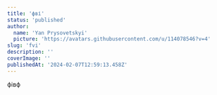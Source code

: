 ```yaml
---
title: 'фві'
status: 'published'
author:
  name: 'Yan Prysovetskyi'
  picture: 'https://avatars.githubusercontent.com/u/114078546?v=4'
slug: 'fvi'
description: ''
coverImage: ''
publishedAt: '2024-02-07T12:59:13.458Z'
---
```


фівф